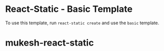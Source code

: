 # React-Static - Basic Template

To use this template, run `react-static create` and use the `basic` template.
# mukesh-react-static
